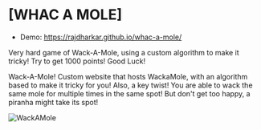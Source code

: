 # [WHAC A MOLE]
- Demo: https://rajdharkar.github.io/whac-a-mole/

Very hard game of Wack-A-Mole, using a custom algorithm to make it tricky! Try to get 1000 points! Good Luck!

Wack-A-Mole! Custom website that hosts WackaMole, with an algorithm based to make it tricky for you! Also, a key twist! You are able to wack the same mole for multiple times in the same spot! But don't get too happy, a piranha might take its spot!

![WackAMole](https://github.com/user-attachments/assets/50eef024-26ad-4aba-9b86-a88231af9cc6)

